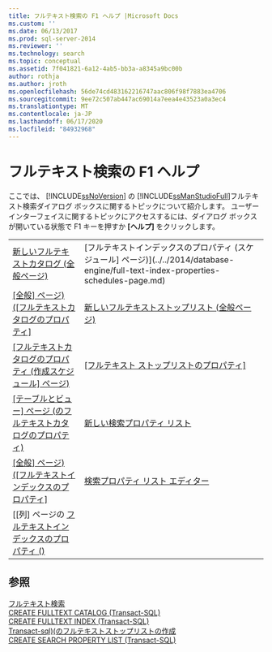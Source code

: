 ```yaml
---
title: フルテキスト検索の F1 ヘルプ |Microsoft Docs
ms.custom: ''
ms.date: 06/13/2017
ms.prod: sql-server-2014
ms.reviewer: ''
ms.technology: search
ms.topic: conceptual
ms.assetid: 7f041821-6a12-4ab5-bb3a-a8345a9bc00b
author: rothja
ms.author: jroth
ms.openlocfilehash: 56de74cd483162216747aac806f98f7883ea4706
ms.sourcegitcommit: 9ee72c507ab447ac69014a7eea4e43523a0a3ec4
ms.translationtype: MT
ms.contentlocale: ja-JP
ms.lasthandoff: 06/17/2020
ms.locfileid: "84932968"
---
```

# <a name="full-text-search-f1-help"></a>フルテキスト検索の F1 ヘルプ
  ここでは、 [!INCLUDE[ssNoVersion](../includes/ssnoversion-md.md)] の [!INCLUDE[ssManStudioFull](../includes/ssmanstudiofull-md.md)]フルテキスト検索ダイアログ ボックスに関するトピックについて紹介します。 ユーザー インターフェイスに関するトピックにアクセスするには、ダイアログ ボックスが開いている状態で F1 キーを押すか **[ヘルプ]** をクリックします。  
  
|||  
|-|-|  
|[新しいフルテキストカタログ &#40;全般ページ&#41;](new-full-text-catalog-general-page.md)|[フルテキストインデックスのプロパティ &#40;スケジュール] ページ&#41;](../../2014/database-engine/full-text-index-properties-schedules-page.md)|  
|[[全般] ページ&#41;&#40;[フルテキストカタログのプロパティ]](../../2014/database-engine/full-text-catalog-properties-general-page.md)|[新しいフルテキストストップリスト &#40;全般ページ&#41;](../../2014/database-engine/new-full-text-stoplist-general-page.md)|  
|[[フルテキストカタログのプロパティ &#40;作成スケジュール] ページ&#41;](../../2014/database-engine/full-text-catalog-properties-population-schedule-page.md)|[[フルテキスト ストップリストのプロパティ]](../../2014/database-engine/full-text-stoplist-properties.md)|  
|[[テーブルとビュー] ページ &#40;のフルテキストカタログのプロパティ&#41;](../../2014/database-engine/full-text-catalog-properties-tables-and-views-page.md)|[新しい検索プロパティ リスト](../../2014/database-engine/new-search-property-list.md)|  
|[[全般] ページ&#41;&#40;[フルテキストインデックスのプロパティ]](../../2014/database-engine/full-text-index-properties-general-page.md)|[検索プロパティ リスト エディター](../../2014/database-engine/search-property-list-editor.md)|  
|[[列] ページの [フルテキストインデックスのプロパティ &#40;&#41;](../../2014/database-engine/full-text-index-properties-columns-page.md)||  
  
## <a name="see-also"></a>参照  
 [フルテキスト検索](../relational-databases/search/full-text-search.md)   
 [CREATE FULLTEXT CATALOG &#40;Transact-SQL&#41;](/sql/t-sql/statements/create-fulltext-catalog-transact-sql)   
 [CREATE FULLTEXT INDEX &#40;Transact-SQL&#41;](/sql/t-sql/statements/create-fulltext-index-transact-sql)   
 [Transact-sql&#41;&#40;のフルテキストストップリストの作成](/sql/t-sql/statements/create-fulltext-stoplist-transact-sql)   
 [CREATE SEARCH PROPERTY LIST &#40;Transact-SQL&#41;](/sql/t-sql/statements/create-search-property-list-transact-sql)  
  
  
